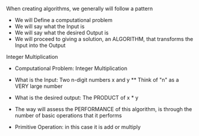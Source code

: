 

When creating algorithms, we generally will follow a pattern 

  - We will Define a computational problem
  - We will say what the Input is 
  - We will say what the desired Output is
  - We will proceed to giving a solution, an ALGORITHM, that transforms the Input into the Output
  
  Integer Multiplication
  
  - Computational Problem: Integer Multiplication
   
  - What is the Input: Two n-digit numbers x and y 
    ** Think of "n" as a VERY large number
    
  - What is the desired output: The PRODUCT of x * y
  
  - The way will assess the PERFORMANCE of this algorithm, is through the number of basic operations that it performs 
  - Primitive Operation: in this case it is add or multiply 